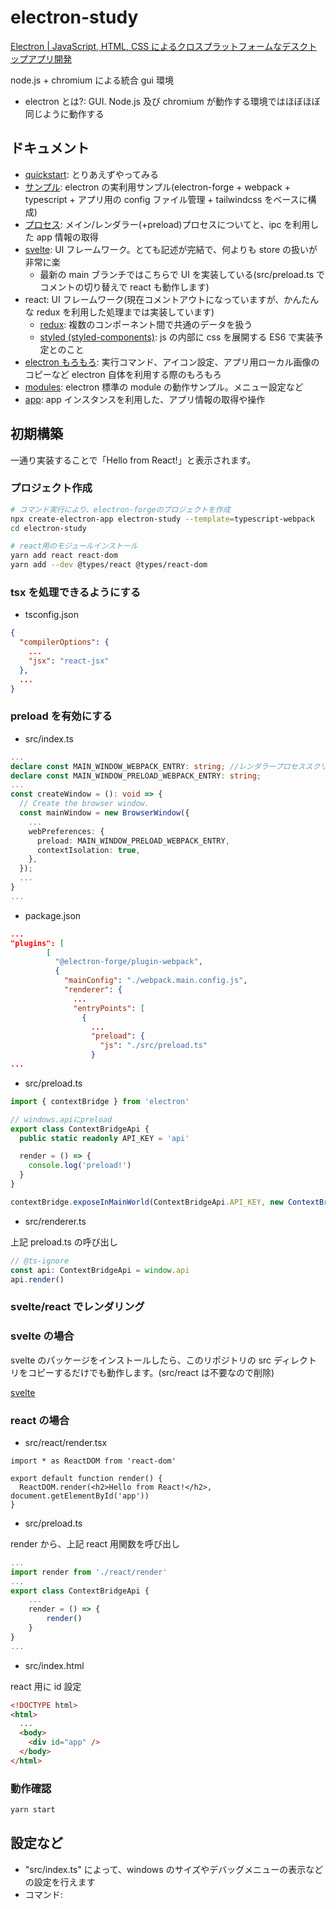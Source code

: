 # electron-study

[Electron \| JavaScript, HTML, CSS によるクロスプラットフォームなデスクトップアプリ開発](https://www.electronjs.org/)

node.js + chromium による統合 gui 環境

- electron とは?: GUI. Node.js 及び chromium が動作する環境ではほぼほぼ同じように動作する

## ドキュメント

- [quickstart](./quickstart): とりあえずやってみる
- [サンプル](./samples/my-template): electron の実利用サンプル(electron-forge + webpack + typescript + アプリ用の config ファイル管理 + tailwindcss をベースに構成)
- [プロセス](./docs/process.md): メイン/レンダラー(+preload)プロセスについてと、ipc を利用した app 情報の取得
- [svelte](./docs/svelte.md): UI フレームワーク。とても記述が完結で、何よりも store の扱いが非常に楽
  - 最新の main ブランチではこちらで UI を実装している(src/preload.ts でコメントの切り替えで react も動作します)
- react: UI フレームワーク(現在コメントアウトになっていますが、かんたんな redux を利用した処理までは実装しています)
  - [redux](./docs/redux.md): 複数のコンポーネント間で共通のデータを扱う
  - [styled (styled-components)](./docs/styled.md): js の内部に css を展開する ES6 で実装予定とのこと
- [electron もろもろ](./docs/electron.md): 実行コマンド、アイコン設定、アプリ用ローカル画像のコピーなど electron 自体を利用する際のもろもろ
- [modules](./modules): electron 標準の module の動作サンプル。メニュー設定など
- [app](./docs/app.md): app インスタンスを利用した、アプリ情報の取得や操作

## 初期構築

一通り実装することで「Hello from React!」と表示されます。

### プロジェクト作成

```bash
# コマンド実行により、electron-forgeのプロジェクトを作成
npx create-electron-app electron-study --template=typescript-webpack
cd electron-study

# react用のモジュールインストール
yarn add react react-dom
yarn add --dev @types/react @types/react-dom
```

### tsx を処理できるようにする

- tsconfig.json

```json
{
  "compilerOptions": {
    ...
    "jsx": "react-jsx"
  },
  ...
}
```

### preload を有効にする

- src/index.ts

```ts
...
declare const MAIN_WINDOW_WEBPACK_ENTRY: string; //レンダラープロセススクリプトのファイルパス
declare const MAIN_WINDOW_PRELOAD_WEBPACK_ENTRY: string;
...
const createWindow = (): void => {
  // Create the browser window.
  const mainWindow = new BrowserWindow({
    ...
    webPreferences: {
      preload: MAIN_WINDOW_PRELOAD_WEBPACK_ENTRY,
      contextIsolation: true,
    },
  });
  ...
}
...
```

- package.json

```json
...
"plugins": [
        [
          "@electron-forge/plugin-webpack",
          {
            "mainConfig": "./webpack.main.config.js",
            "renderer": {
              ...
              "entryPoints": [
                {
                  ...
                  "preload": {
                    "js": "./src/preload.ts"
                  }
...
```

- src/preload.ts

```ts
import { contextBridge } from 'electron'

// windows.apiにpreload
export class ContextBridgeApi {
  public static readonly API_KEY = 'api'

  render = () => {
    console.log('preload!')
  }
}

contextBridge.exposeInMainWorld(ContextBridgeApi.API_KEY, new ContextBridgeApi())
```

- src/renderer.ts

上記 preload.ts の呼び出し

```ts
// @ts-ignore
const api: ContextBridgeApi = window.api
api.render()
```

### svelte/react でレンダリング

### svelte の場合

svelte のパッケージをインストールしたら、このリポジトリの src ディレクトリをコピーするだけでも動作します。(src/react は不要なので削除)

[svelte](./docs/svelte.md)

### react の場合

- src/react/render.tsx

```tsx
import * as ReactDOM from 'react-dom'

export default function render() {
  ReactDOM.render(<h2>Hello from React!</h2>, document.getElementById('app'))
}
```

- src/preload.ts

render から、上記 react 用関数を呼び出し

```ts
...
import render from './react/render'
...
export class ContextBridgeApi {
    ...
    render = () => {
        render()
    }
}
...
```

- src/index.html

react 用に id 設定

```html
<!DOCTYPE html>
<html>
  ...
  <body>
    <div id="app" />
  </body>
</html>
```

### 動作確認

```bash
yarn start
```

## 設定など

- "src/index.ts" によって、windows のサイズやデバッグメニューの表示などの設定を行えます
- コマンド:

